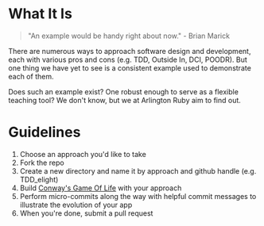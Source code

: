 What It Is
===========

> "An example would be handy right about now." - Brian Marick

There are numerous ways to approach software design and development, each with various pros and cons (e.g. TDD, Outside In, DCI, POODR). But one thing we have yet to see is a consistent example used to demonstrate each of them.

Does such an example exist? One robust enough to serve as a flexible teaching tool? We don't know, but we at Arlington Ruby aim to find out.



Guidelines
===========

1. Choose an approach you'd like to take
2. Fork the repo
3. Create a new directory and name it by approach and github handle (e.g. TDD_elight)
4. Build [Conway's Game Of Life]("http://en.wikipedia.org/wiki/Conway's_Game_of_Life") with your approach
5. Perform micro-commits along the way with helpful commit messages to illustrate the evolution of your app
6. When you're done, submit a pull request
